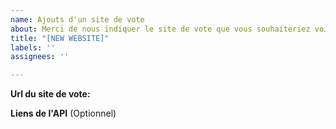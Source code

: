 ```yaml
---
name: Ajouts d'un site de vote
about: Merci de nous indiquer le site de vote que vous souhaiteriez voire ajouté.
title: "[NEW WEBSITE]"
labels: ''
assignees: ''

---
```


**Url du site de vote:**



**Liens de l'API** (Optionnel)
